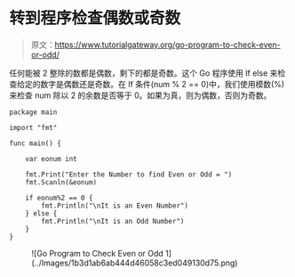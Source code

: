 # 转到程序检查偶数或奇数

> 原文：<https://www.tutorialgateway.org/go-program-to-check-even-or-odd/>

任何能被 2 整除的数都是偶数，剩下的都是奇数。这个 Go 程序使用 If else 来检查给定的数字是偶数还是奇数。在 If 条件(num % 2 == 0)中，我们使用模数(%)来检查 num 除以 2 的余数是否等于 0。如果为真，则为偶数，否则为奇数。

```
package main

import "fmt"

func main() {

    var eonum int

    fmt.Print("Enter the Number to find Even or Odd = ")
    fmt.Scanln(&eonum)

    if eonum%2 == 0 {
        fmt.Println("\nIt is an Even Number")
    } else {
        fmt.Println("\nIt is an Odd Number")
    }
}
```

<figure class="wp-block-image size-large">![Go Program to Check Even or Odd 1](../Images/1b3d1ab6ab444d46058c3ed049130d75.png)</figure>